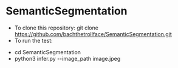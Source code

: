 # SemanticSegmentation
- To clone this repository: git clone https://github.com/bachthetrollface/SemanticSegmentation.git
- To run the test:
+ cd SemanticSegmentation
+ python3 infer.py --image_path image.jpeg